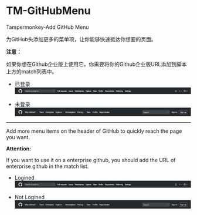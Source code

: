 # TM-GitHubMenu

Tampermonkey-Add GitHub Menu

为GitHub头添加更多的菜单项，让你能够快速抵达你想要的页面。

**注意：**

如果你想在Github企业版上使用它，你需要将你的Github企业版URL添加到脚本上方的match列表中。

* 已登录
![Menu_Logined](https://raw.githubusercontent.com/HaleShaw/TM-GitHubMenu/master/Menu_Logined.png)

* 未登录
![Menu_NotLogined](https://raw.githubusercontent.com/HaleShaw/TM-GitHubMenu/master/Menu_NotLogined.png)

----

Add more menu items on the header of GitHub to quickly reach the page you want.

**Attention:**

If you want to use it on a enterprise github, you should add the URL of enterprise github in the match list.

* Logined
![Menu_Logined](https://raw.githubusercontent.com/HaleShaw/TM-GitHubMenu/master/Menu_Logined.png)

* Not Logined
![Menu_NotLogined](https://raw.githubusercontent.com/HaleShaw/TM-GitHubMenu/master/Menu_NotLogined.png)
